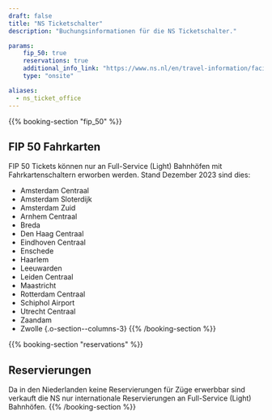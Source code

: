 ```yaml
---
draft: false
title: "NS Ticketschalter"
description: "Buchungsinformationen für die NS Ticketschalter."

params:
    fip_50: true
    reservations: true
    additional_info_link: "https://www.ns.nl/en/travel-information/facilities/ov-service-and-tickets-shops.html"
    type: "onsite"

aliases:
  - ns_ticket_office
---
```


{{% booking-section "fip_50" %}}
## FIP 50 Fahrkarten

FIP 50 Tickets können nur an Full-Service (Light) Bahnhöfen mit Fahrkartenschaltern erworben werden. Stand Dezember 2023 sind dies:

- Amsterdam Centraal
- Amsterdam Sloterdijk
- Amsterdam Zuid
- Arnhem Centraal
- Breda
- Den Haag Centraal
- Eindhoven Centraal
- Enschede
- Haarlem
- Leeuwarden
- Leiden Centraal
- Maastricht
- Rotterdam Centraal
- Schiphol Airport
- Utrecht Centraal
- Zaandam
- Zwolle
{.o-section--columns-3}
{{% /booking-section %}}

{{% booking-section "reservations" %}}
## Reservierungen

Da in den Niederlanden keine Reservierungen für Züge erwerbbar sind verkauft die NS nur internationale Reservierungen an Full-Service (Light) Bahnhöfen.
{{% /booking-section %}}
